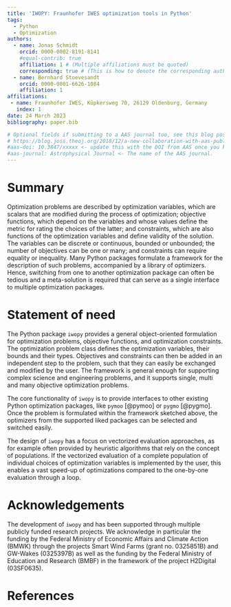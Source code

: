 ```yaml
---
title: 'IWOPY: Fraunhofer IWES optimization tools in Python'
tags:
  - Python
  - Optimization
authors:
  - name: Jonas Schmidt
    orcid: 0000-0002-8191-8141
    #equal-contrib: true
    affiliation: 1 # (Multiple affiliations must be quoted)
    corresponding: true # (This is how to denote the corresponding author)
  - name: Bernhard Stoevesandt
    orcid: 0000-0001-6626-1084
    affiliation: 1
affiliations:
 - name: Fraunhofer IWES, Küpkersweg 70, 26129 Oldenburg, Germany
   index: 1
date: 24 March 2023
bibliography: paper.bib

# Optional fields if submitting to a AAS journal too, see this blog post:
# https://blog.joss.theoj.org/2018/12/a-new-collaboration-with-aas-publishing
#aas-doi: 10.3847/xxxxx <- update this with the DOI from AAS once you know it.
#aas-journal: Astrophysical Journal <- The name of the AAS journal.
---
```


# Summary

Optimization problems are described by optimization variables, which are scalars that are modified during the process of optimization; objective functions, which depend on the variables and whose values define the metric for rating the choices of the latter; and constraints, which are also functions of the optimization variables and define validity of
the solution. The variables can be discrete or continuous, bounded or unbounded; the number of objectives can be one or many; and constraints can require equality or inequality. Many Python packages formulate a framework for the description of such problems, accompanied by
a library of optimizers. Hence, switching from one to another optimization package can often 
be tedious and a meta-solution is required that can serve as a single interface to multiple
optimization packages.

# Statement of need

The Python package `iwopy` provides a general object-oriented formulation for optimization 
problems, objective functions, and optimization constraints. The optimization problem class
defines the optimization variables, their bounds and their types. Objectives and constraints
can then be added in an independent step to the problem, such that they can easily be
exchanged and modified by the user. The framework is general enough for supporting complex
science and engineering problems, and it supports single, multi and many objective 
optimization problems.

The core functionality of `iwopy` is to provide interfaces to other existing Python
optimization packages, like `pymoo` [@pymoo] or `pygmo` [@pygmo]. Once the problem is
formulated within the framework sketched above, the optimizers from the supported
liked packages can be selected and switched easily. 

The design of `iwopy` has a focus on vectorized evaluation approaches, as for example often
provided by heuristic algorithms that rely on the concept of populations. If the vectorized
evaluation of a complete population of individual choices of optimization variables is
implemented by the user, this enables a vast speed-up of optimizations compared to the
one-by-one evaluation through a loop.

# Acknowledgements

The development of `iwopy` and has been supported through multiple publicly funded research projects. We acknowledge in particular the funding by the Federal Ministry of Economic Affairs and Climate Action (BMWK) through the projects Smart Wind Farms (grant no. 0325851B) and GW-Wakes (0325397B) as well as the funding by the Federal Ministry of Education and Research (BMBF) in the framework of the project H2Digital (03SF0635).

# References